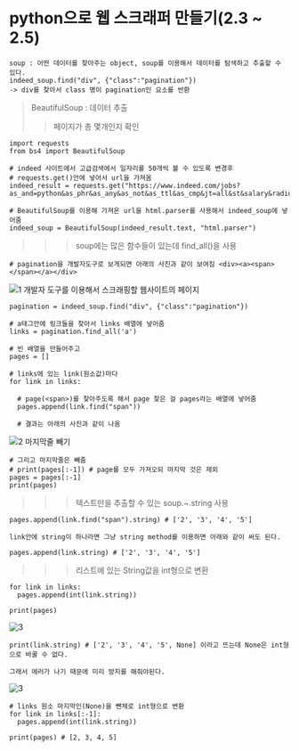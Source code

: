 # python으로 웹 스크래퍼 만들기(2.3 ~ 2.5)
```
soup : 어떤 데이터를 찾아주는 object, soup를 이용해서 데이터를 탐색하고 추출할 수 있다.
indeed_soup.find("div", {"class":"pagination"})
-> div를 찾아서 class 명이 pagination인 요소를 반환

```
> BeautifulSoup : 데이터 추출
> > 페이지가 총 몇개인지 확인
```
import requests
from bs4 import BeautifulSoup

# indeed 사이트에서 고급검색에서 일자리를 50개씩 볼 수 있도록 변경후 
# requests.get()안에 넣어서 url을 가져옴
indeed_result = requests.get("https://www.indeed.com/jobs?as_and=python&as_phr&as_any&as_not&as_ttl&as_cmp&jt=all&st&salary&radius=25&l&fromage=any&limit=50")

# BeautifulSoup를 이용해 가져온 url을 html.parser를 사용해서 indeed_soup에 넣어줌
indeed_soup = BeautifulSoup(indeed_result.text, "html.parser")
```
> > > soup에는 많은 함수들이 있는데 find_all()을 사용
```
# pagination을 개발자도구로 보게되면 아래의 사진과 같이 보여짐 <div><a><span></span></a></div>
```
![1  개발자 도구를 이용해서 스크래핑할 웹사이트의 페이지](https://user-images.githubusercontent.com/71562490/129292496-149965ce-4557-4b9b-893c-9f56fd4f5ded.JPG)

```
pagination = indeed_soup.find("div", {"class":"pagination"})

# a태그안에 링크들을 찾아서 links 배열에 넣어줌
links = pagination.find_all('a')

# 빈 배열을 만들어주고
pages = []

# links에 있는 link(원소값)마다
for link in links:  
  
  # page(<span>)를 찾아주도록 해서 page 찾은 걸 pages라는 배열에 넣어줌
  pages.append(link.find("span"))
  
  # 결과는 아래의 사진과 같이 나옴
```
![2  마지막줄 빼기](https://user-images.githubusercontent.com/71562490/129292580-e9c99bb1-110b-4c46-934f-2d9f8df94f77.JPG)
```
# 그리고 마지막줄은 빼줌
# print(pages[:-1]) # page를 모두 가져오되 마지막 것은 제외
pages = pages[:-1]
print(pages)
```
> > > 텍스트만을 추출할 수 있는 soup.~.string 사용
```
pages.append(link.find("span").string) # ['2', '3', '4', '5']
```
```
link안에 string이 하나라면 그냥 string method를 이용하면 아래와 같이 써도 된다.
```
```
pages.append(link.string) # ['2', '3', '4', '5']
```
> > > 리스트에 있는 String값을 int형으로 변환
```
for link in links:
  pages.append(int(link.string))
  
print(pages)
```
![3](https://user-images.githubusercontent.com/71562490/129296491-4b3e0958-aac4-447d-9e7a-943d81af9015.JPG)
```
print(link.string) # ['2', '3', '4', '5', None] 이라고 뜨는데 None은 int형으로 바꿀 수 없다.

그래서 에러가 나기 때문에 미리 방지를 해줘야된다.
```
![3](https://user-images.githubusercontent.com/71562490/129296586-55594b14-7892-471a-b172-7d63481391b5.JPG)
```
# links 원소 마지막인(None)을 뺀채로 int형으로 변환
for link in links[:-1]:
  pages.append(int(link.string))

print(pages) # [2, 3, 4, 5]
```














